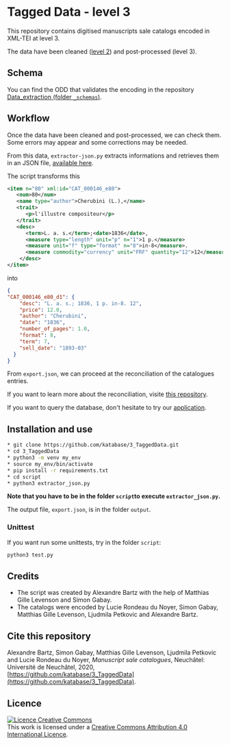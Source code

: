 # Tagged Data - level 3

This repository contains digitised manuscripts sale catalogs encoded in XML-TEI at level 3.

The data have been cleaned ([level 2](https://github.com/katabase/2_CleanedData)) and post-processed (level 3).

## Schema

You can find the ODD that validates the encoding in the repository [Data_extraction (folder `_schemas`)](https://github.com/katabase/Data_extraction/tree/master/_schemas).

## Workflow

Once the data have been cleaned and post-processed, we can check them. Some errors may appear and some corrections may be needed. 

From this data, `extractor-json.py` extracts informations and retrieves them in an JSON file, [available here](https://github.com/katabase/3_TaggedData/tree/main/output).

The script transforms this 

```xml
<item n="80" xml:id="CAT_000146_e80">
   <num>80</num>
   <name type="author">Cherubini (L.),</name>
   <trait>
      <p>l'illustre compositeur</p>
   </trait>
   <desc>
      <term>L. a. s.</term>;<date>1836</date>,
      <measure type="length" unit="p" n="1">1 p.</measure> 
      <measure unit="f" type="format" n="8">in-8</measure>.
      <measure commodity="currency" unit="FRF" quantity="12">12</measure>
    </desc>
</item>
```

into 

```json
{
"CAT_000146_e80_d1": {
    "desc": "L. a. s.; 1836, 1 p. in-8. 12",
    "price": 12.0,
    "author": "Cherubini",
    "date": "1836",
    "number_of_pages": 1.0,
    "format": 8,
    "term": 7,
    "sell_date": "1893-03"
  }
}
```

From `export.json`, we can proceed at the reconciliation of the catalogues entries. 

If you want to learn more about the reconciliation, visite [this repository](https://raw.github.com/katabase/reconciliation). 

If you want to query the database, don't hesitate to try our [application](https://raw.github.com/katabase/application).

## Installation and use

```bash
* git clone https://github.com/katabase/3_TaggedData.git
* cd 3_TaggedData
* python3 -m venv my_env
* source my_env/bin/activate
* pip install -r requirements.txt
* cd script 
* python3 extractor_json.py
```
**Note that you have to be in the folder `script`to execute `extractor_json.py`.**

The output file, `export.json`, is in the folder `output`.

### Unittest

If you want run some unittests, try in the folder `script`: 
```bash
python3 test.py
```

## Credits

* The script was created by Alexandre Bartz with the help of Matthias Gille Levenson and Simon Gabay.
* The catalogs were encoded by Lucie Rondeau du Noyer, Simon Gabay, Matthias Gille Levenson, Ljudmila Petkovic and Alexandre Bartz.


## Cite this repository
Alexandre Bartz, Simon Gabay, Matthias Gille Levenson, Ljudmila Petkovic and Lucie Rondeau du Noyer, _Manuscript sale catalogues_, Neuchâtel: Université de Neuchâtel, 2020, [https://github.com/katabase/3_TaggedData](https://github.com/katabase/3_TaggedData).

## Licence
<a rel="license" href="http://creativecommons.org/licenses/by/4.0/"><img alt="Licence Creative Commons" style="border-width:0" src="https://i.creativecommons.org/l/by/4.0/88x31.png" /></a><br />This work is licensed under a <a rel="license" href="http://creativecommons.org/licenses/by/4.0/">Creative Commons Attribution 4.0 International Licence</a>.